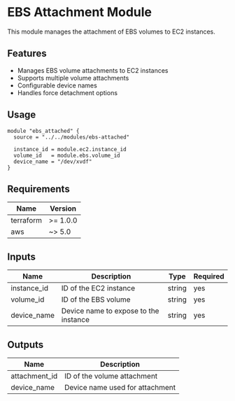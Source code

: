 # EBS Attachment Module

This module manages the attachment of EBS volumes to EC2 instances.

## Features

- Manages EBS volume attachments to EC2 instances
- Supports multiple volume attachments
- Configurable device names
- Handles force detachment options

## Usage

```hcl
module "ebs_attached" {
  source = "../../modules/ebs-attached"

  instance_id = module.ec2.instance_id
  volume_id   = module.ebs.volume_id
  device_name = "/dev/xvdf"
}
```

## Requirements

| Name | Version |
|------|---------|
| terraform | >= 1.0.0 |
| aws | ~> 5.0 |

## Inputs

| Name | Description | Type | Required |
|------|-------------|------|----------|
| instance_id | ID of the EC2 instance | string | yes |
| volume_id | ID of the EBS volume | string | yes |
| device_name | Device name to expose to the instance | string | yes |

## Outputs

| Name | Description |
|------|-------------|
| attachment_id | ID of the volume attachment |
| device_name | Device name used for attachment |
